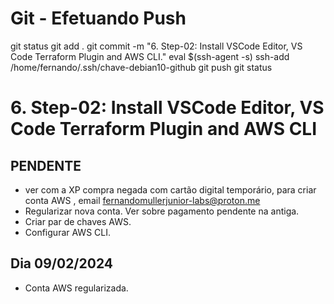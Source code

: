 
# ############################################################################
# ############################################################################
# ############################################################################
# Git - Efetuando Push

git status
git add .
git commit -m "6. Step-02: Install VSCode Editor, VS Code Terraform Plugin and AWS CLI."
eval $(ssh-agent -s)
ssh-add /home/fernando/.ssh/chave-debian10-github
git push
git status


# ############################################################################
# ############################################################################
# ############################################################################
#  6. Step-02: Install VSCode Editor, VS Code Terraform Plugin and AWS CLI




## PENDENTE
- ver com a XP compra negada com cartão digital temporário, para criar conta AWS  , email fernandomullerjunior-labs@proton.me
- Regularizar nova conta. Ver sobre pagamento pendente na antiga.
- Criar par de chaves AWS.
- Configurar AWS CLI.




## Dia 09/02/2024

- Conta AWS regularizada.